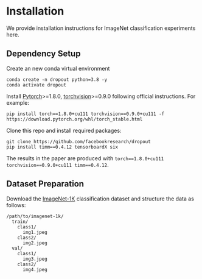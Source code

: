 # Installation

We provide installation instructions for ImageNet classification experiments here.

## Dependency Setup
Create an new conda virtual environment
```
conda create -n dropout python=3.8 -y
conda activate dropout
```

Install [Pytorch](https://pytorch.org/)>=1.8.0, [torchvision](https://pytorch.org/vision/stable/index.html)>=0.9.0 following official instructions. For example:
```
pip install torch==1.8.0+cu111 torchvision==0.9.0+cu111 -f https://download.pytorch.org/whl/torch_stable.html
```

Clone this repo and install required packages:
```
git clone https://github.com/facebookresearch/dropout
pip install timm==0.4.12 tensorboardX six
```

The results in the paper are produced with `torch==1.8.0+cu111 torchvision==0.9.0+cu111 timm==0.4.12`.

## Dataset Preparation

Download the [ImageNet-1K](http://image-net.org/) classification dataset and structure the data as follows:
```
/path/to/imagenet-1k/
  train/
    class1/
      img1.jpeg
    class2/
      img2.jpeg
  val/
    class1/
      img3.jpeg
    class2/
      img4.jpeg
```